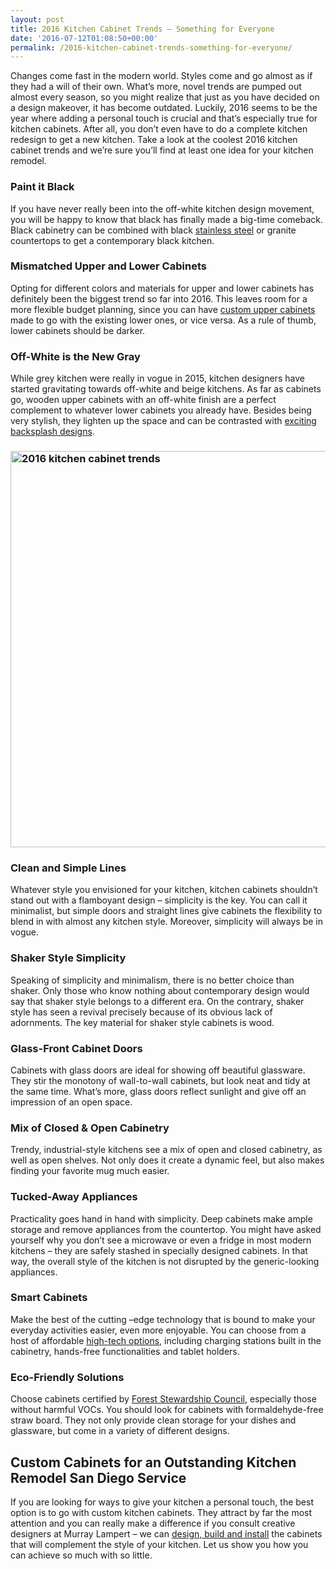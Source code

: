 ```yaml
---
layout: post
title: 2016 Kitchen Cabinet Trends – Something for Everyone
date: '2016-07-12T01:08:50+00:00'
permalink: /2016-kitchen-cabinet-trends-something-for-everyone/
---
```

Changes come fast in the modern world. Styles come and go almost as if they had a will of their own. What’s more, novel trends are pumped out almost every season, so you might realize that just as you have decided on a design makeover, it has become outdated. Luckily, 2016 seems to be the year where adding a personal touch is crucial and that’s especially true for kitchen cabinets. After all, you don’t even have to do a complete kitchen redesign to get a new kitchen. Take a look at the coolest 2016 kitchen cabinet trends and we’re sure you’ll find at least one idea for your kitchen remodel.
<h3>Paint it Black</h3>
If you have never really been into the off-white kitchen design movement, you will be happy to know that black has finally made a big-time comeback. Black cabinetry can be combined with black <a href="http://murraylampert.com/what-metal-should-you-use-in-your-kitchen/">stainless steel</a> or granite countertops to get a contemporary black kitchen.
<h3>Mismatched Upper and Lower Cabinets</h3>
Opting for different colors and materials for upper and lower cabinets has definitely been the biggest trend so far into 2016. This leaves room for a more flexible budget planning, since you can have <a href="http://murraylampert.com/san-diego-custom-cabinet-construction-services/">custom upper cabinets</a> made to go with the existing lower ones, or vice versa. As a rule of thumb, lower cabinets should be darker.
<h3>Off-White is the New Gray</h3>
While grey kitchen were really in vogue in 2015, kitchen designers have started gravitating towards off-white and beige kitchens. As far as cabinets go, wooden upper cabinets with an off-white finish are a perfect complement to whatever lower cabinets you already have. Besides being very stylish, they lighten up the space and can be contrasted with <a href="http://murraylampert.com/the-homeowners-guide-to-choosing-the-perfect-kitchen-backsplash/">exciting backsplash designs</a>.
<h3><img class="aligncenter size-large wp-image-3121" src="http://murraylampert.com/wp-content/uploads/2.-Dang-Tran-Kitchen-Rendering-1-1024x691.jpg" alt="2016 kitchen cabinet trends" width="940" height="634" /></h3>
<h3>Clean and Simple Lines</h3>
Whatever style you envisioned for your kitchen, kitchen cabinets shouldn’t stand out with a flamboyant design – simplicity is the key. You can call it minimalist, but simple doors and straight lines give cabinets the flexibility to blend in with almost any kitchen style. Moreover, simplicity will always be in vogue.
<h3>Shaker Style Simplicity</h3>
Speaking of simplicity and minimalism, there is no better choice than shaker. Only those who know nothing about contemporary design would say that shaker style belongs to a different era. On the contrary, shaker style has seen a revival precisely because of its obvious lack of adornments. The key material for shaker style cabinets is wood.
<h3>Glass-Front Cabinet Doors</h3>
Cabinets with glass doors are ideal for showing off beautiful glassware. They stir the monotony of wall-to-wall cabinets, but look neat and tidy at the same time. What’s more, glass doors reflect sunlight and give off an impression of an open space.
<h3>Mix of Closed &amp; Open Cabinetry</h3>
Trendy, industrial-style kitchens see a mix of open and closed cabinetry, as well as open shelves. Not only does it create a dynamic feel, but also makes finding your favorite mug much easier.
<h3>Tucked-Away Appliances</h3>
Practicality goes hand in hand with simplicity. Deep cabinets make ample storage and remove appliances from the countertop. You might have asked yourself why you don’t see a microwave or even a fridge in most modern kitchens – they are safely stashed in specially designed cabinets. In that way, the overall style of the kitchen is not disrupted by the generic-looking appliances.
<h3>Smart Cabinets</h3>
Make the best of the cutting –edge technology that is bound to make your everyday activities easier, even more enjoyable. You can choose from a host of affordable <a href="http://murraylampert.com/6-high-tech-gadgets-for-your-next-kitchen-remodel/">high-tech options</a>, including charging stations built in the cabinetry, hands-free functionalities and tablet holders.
<h3>Eco-Friendly Solutions</h3>
Choose cabinets certified by <a href="https://ic.fsc.org/en">Forest Stewardship Council</a>, especially those without harmful VOCs. You should look for cabinets with formaldehyde-free straw board. They not only provide clean storage for your dishes and glassware, but come in a variety of different designs.
<h2>Custom Cabinets for an Outstanding Kitchen Remodel San Diego Service</h2>
If you are looking for ways to give your kitchen a personal touch, the best option is to go with custom kitchen cabinets. They attract by far the most attention and you can really make a difference if you consult creative designers at Murray Lampert – we can <a href="http://murraylampert.com/san-diego-home-design-serivces/">design, build and install</a> the cabinets that will complement the style of your kitchen. Let us show you how you can achieve so much with so little.

&nbsp;

&nbsp;
